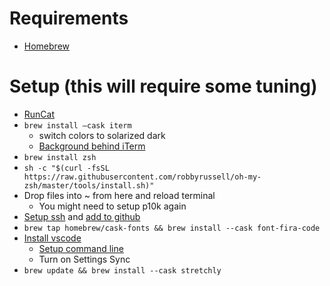 # Requirements
* [Homebrew](https://brew.sh/)

# Setup (this will require some tuning)
* [RunCat](https://apps.apple.com/us/app/runcat/id1429033973?mt=12)
* `brew install —cask iterm`
  * switch colors to solarized dark
  * [Background behind iTerm](https://i.imgur.com/wimz70n.jpg)
* `brew install zsh`
* `sh -c "$(curl -fsSL https://raw.githubusercontent.com/robbyrussell/oh-my-zsh/master/tools/install.sh)"`
* Drop files into ~ from here and reload terminal
  * You might need to setup p10k again
* [Setup ssh](https://docs.github.com/en/github/authenticating-to-github/generating-a-new-ssh-key-and-adding-it-to-the-ssh-agent) and [add to github](https://docs.github.com/en/github/authenticating-to-github/adding-a-new-ssh-key-to-your-github-account)
* `brew tap homebrew/cask-fonts && brew install --cask font-fira-code`
* [Install vscode](https://code.visualstudio.com/docs?dv=osx)
  * [Setup command line](https://code.visualstudio.com/docs/setup/mac#_launching-from-the-command-line)
  * Turn on Settings Sync
* `brew update && brew install --cask stretchly`
